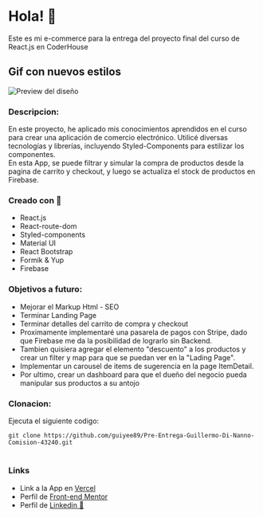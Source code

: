 # Hola! 👋
Este es mi e-commerce para la entrega del proyecto final del curso de React.js en CoderHouse

## Gif con nuevos estilos

![Preview del diseño](./src/gif/e-commerce%20proyecto%20final.gif)
### Descripcion:
En este proyecto, he aplicado mis conocimientos aprendidos en el curso para crear una aplicación de comercio electrónico. Utilicé diversas tecnologías y librerías, incluyendo Styled-Components para estilizar los componentes.   
En esta App, se puede filtrar y simular la compra de productos desde la pagina de carrito y checkout, y luego se actualiza el stock de productos en Firebase.

### Creado con 🧱

- React.js
- React-route-dom
- Styled-components
- Material UI
- React Bootstrap
- Formik & Yup
- Firebase

### Objetivos a futuro:
- Mejorar el Markup Html - SEO
- Terminar Landing Page
- Terminar detalles del carrito de compra y checkout
- Proximamente implementaré una pasarela de pagos con Stripe, dado que Firebase me da la posibilidad de lograrlo sin Backend.
- Tambien quisiera agregar el elemento "descuento" a los productos y crear un filter y map para que se puedan ver en la "Lading Page".
- Implementar un carousel de items de sugerencia en la page ItemDetail.
- Por ultimo, crear un dashboard para que el dueño del negocio pueda manipular sus productos a su antojo


### Clonacion:
 Ejecuta el siguiente codigo:
```
git clone https://github.com/guiyee89/Pre-Entrega-Guillermo-Di-Nanno-Comision-43240.git
```

#
### Links
- Link a la App en [Vercel](https://pre-entrega-guillermo-di-nanno-comision-43240.vercel.app/)
- Perfil de [Front-end Mentor](https://www.frontendmentor.io/profile/guiyee89)
- Perfil de [Linkedin 👦](https://www.linkedin.com/in/guillermo-di-nanno-b08852250/)
#